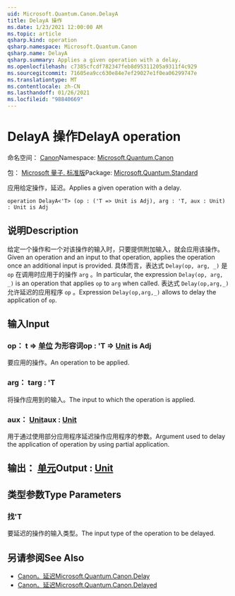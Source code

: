 ```yaml
---
uid: Microsoft.Quantum.Canon.DelayA
title: DelayA 操作
ms.date: 1/23/2021 12:00:00 AM
ms.topic: article
qsharp.kind: operation
qsharp.namespace: Microsoft.Quantum.Canon
qsharp.name: DelayA
qsharp.summary: Applies a given operation with a delay.
ms.openlocfilehash: c7385cfcdf782347feb8d95311205a9311f4c929
ms.sourcegitcommit: 71605ea9cc630e84e7ef29027e1f0ea06299747e
ms.translationtype: MT
ms.contentlocale: zh-CN
ms.lasthandoff: 01/26/2021
ms.locfileid: "98840669"
---
```

# <a name="delaya-operation"></a><span data-ttu-id="37b24-102">DelayA 操作</span><span class="sxs-lookup"><span data-stu-id="37b24-102">DelayA operation</span></span>

<span data-ttu-id="37b24-103">命名空间： [Canon](xref:Microsoft.Quantum.Canon)</span><span class="sxs-lookup"><span data-stu-id="37b24-103">Namespace: [Microsoft.Quantum.Canon](xref:Microsoft.Quantum.Canon)</span></span>

<span data-ttu-id="37b24-104">包： [Microsoft 量子. 标准版](https://nuget.org/packages/Microsoft.Quantum.Standard)</span><span class="sxs-lookup"><span data-stu-id="37b24-104">Package: [Microsoft.Quantum.Standard](https://nuget.org/packages/Microsoft.Quantum.Standard)</span></span>


<span data-ttu-id="37b24-105">应用给定操作，延迟。</span><span class="sxs-lookup"><span data-stu-id="37b24-105">Applies a given operation with a delay.</span></span>

```qsharp
operation DelayA<'T> (op : ('T => Unit is Adj), arg : 'T, aux : Unit) : Unit is Adj
```


## <a name="description"></a><span data-ttu-id="37b24-106">说明</span><span class="sxs-lookup"><span data-stu-id="37b24-106">Description</span></span>

<span data-ttu-id="37b24-107">给定一个操作和一个对该操作的输入时，只要提供附加输入，就会应用该操作。</span><span class="sxs-lookup"><span data-stu-id="37b24-107">Given an operation and an input to that operation, applies the operation once an additional input is provided.</span></span>
<span data-ttu-id="37b24-108">具体而言，表达式 `Delay(op, arg, _)` 是 `op` 在调用时应用于的操作 `arg` 。</span><span class="sxs-lookup"><span data-stu-id="37b24-108">In particular, the expression `Delay(op, arg, _)` is an operation that applies `op` to `arg` when called.</span></span>
<span data-ttu-id="37b24-109">表达式 `Delay(op,arg,_)` 允许延迟的应用程序 `op` 。</span><span class="sxs-lookup"><span data-stu-id="37b24-109">Expression `Delay(op,arg,_)` allows to delay the application of `op`.</span></span>

## <a name="input"></a><span data-ttu-id="37b24-110">输入</span><span class="sxs-lookup"><span data-stu-id="37b24-110">Input</span></span>

### <a name="op--t--unit--is-adj"></a><span data-ttu-id="37b24-111">op： t => [单位](xref:microsoft.quantum.lang-ref.unit)  为形容词</span><span class="sxs-lookup"><span data-stu-id="37b24-111">op : 'T => [Unit](xref:microsoft.quantum.lang-ref.unit)  is Adj</span></span>

<span data-ttu-id="37b24-112">要应用的操作。</span><span class="sxs-lookup"><span data-stu-id="37b24-112">An operation to be applied.</span></span>


### <a name="arg--t"></a><span data-ttu-id="37b24-113">arg： t</span><span class="sxs-lookup"><span data-stu-id="37b24-113">arg : 'T</span></span>

<span data-ttu-id="37b24-114">将操作应用到的输入。</span><span class="sxs-lookup"><span data-stu-id="37b24-114">The input to which the operation is applied.</span></span>


### <a name="aux--unit"></a><span data-ttu-id="37b24-115">aux： [Unit](xref:microsoft.quantum.lang-ref.unit)</span><span class="sxs-lookup"><span data-stu-id="37b24-115">aux : [Unit](xref:microsoft.quantum.lang-ref.unit)</span></span>

<span data-ttu-id="37b24-116">用于通过使用部分应用程序延迟操作应用程序的参数。</span><span class="sxs-lookup"><span data-stu-id="37b24-116">Argument used to delay the application of operation by using partial application.</span></span>



## <a name="output--unit"></a><span data-ttu-id="37b24-117">输出： [单元](xref:microsoft.quantum.lang-ref.unit)</span><span class="sxs-lookup"><span data-stu-id="37b24-117">Output : [Unit](xref:microsoft.quantum.lang-ref.unit)</span></span>



## <a name="type-parameters"></a><span data-ttu-id="37b24-118">类型参数</span><span class="sxs-lookup"><span data-stu-id="37b24-118">Type Parameters</span></span>

### <a name="t"></a><span data-ttu-id="37b24-119">找</span><span class="sxs-lookup"><span data-stu-id="37b24-119">'T</span></span>

<span data-ttu-id="37b24-120">要延迟的操作的输入类型。</span><span class="sxs-lookup"><span data-stu-id="37b24-120">The input type of the operation to be delayed.</span></span>

## <a name="see-also"></a><span data-ttu-id="37b24-121">另请参阅</span><span class="sxs-lookup"><span data-stu-id="37b24-121">See Also</span></span>

- [<span data-ttu-id="37b24-122">Canon。延迟</span><span class="sxs-lookup"><span data-stu-id="37b24-122">Microsoft.Quantum.Canon.Delay</span></span>](xref:Microsoft.Quantum.Canon.Delay)
- [<span data-ttu-id="37b24-123">Canon。延迟</span><span class="sxs-lookup"><span data-stu-id="37b24-123">Microsoft.Quantum.Canon.Delayed</span></span>](xref:Microsoft.Quantum.Canon.Delayed)